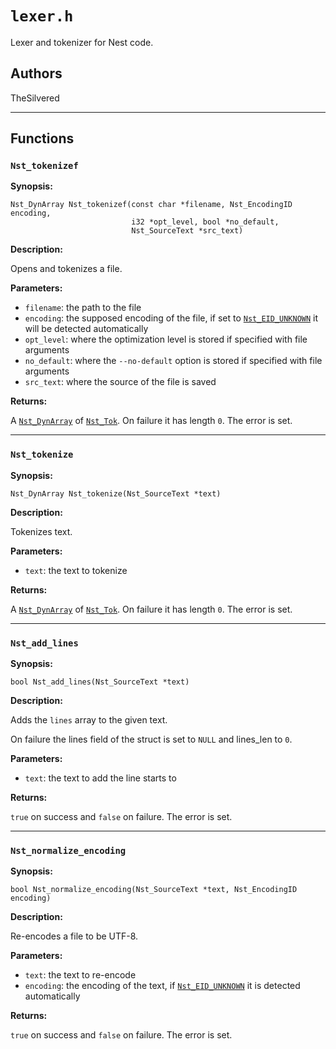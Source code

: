# `lexer.h`

Lexer and tokenizer for Nest code.

## Authors

TheSilvered

---

## Functions

### `Nst_tokenizef`

**Synopsis:**

```better-c
Nst_DynArray Nst_tokenizef(const char *filename, Nst_EncodingID encoding,
                           i32 *opt_level, bool *no_default,
                           Nst_SourceText *src_text)
```

**Description:**

Opens and tokenizes a file.

**Parameters:**

- `filename`: the path to the file
- `encoding`: the supposed encoding of the file, if set to
  [`Nst_EID_UNKNOWN`](c_api-encoding.md#nst_encodingid) it will be detected
  automatically
- `opt_level`: where the optimization level is stored if specified with file
  arguments
- `no_default`: where the `--no-default` option is stored if specified with file
  arguments
- `src_text`: where the source of the file is saved

**Returns:**

A [`Nst_DynArray`](c_api-dyn_array.md#nst_dynarray) of
[`Nst_Tok`](c_api-tokens.md#nst_tok). On failure it has length `0`. The error is
set.

---

### `Nst_tokenize`

**Synopsis:**

```better-c
Nst_DynArray Nst_tokenize(Nst_SourceText *text)
```

**Description:**

Tokenizes text.

**Parameters:**

- `text`: the text to tokenize

**Returns:**

A [`Nst_DynArray`](c_api-dyn_array.md#nst_dynarray) of
[`Nst_Tok`](c_api-tokens.md#nst_tok). On failure it has length `0`. The error is
set.

---

### `Nst_add_lines`

**Synopsis:**

```better-c
bool Nst_add_lines(Nst_SourceText *text)
```

**Description:**

Adds the `lines` array to the given text.

On failure the lines field of the struct is set to `NULL` and lines_len to `0`.

**Parameters:**

- `text`: the text to add the line starts to

**Returns:**

`true` on success and `false` on failure. The error is set.

---

### `Nst_normalize_encoding`

**Synopsis:**

```better-c
bool Nst_normalize_encoding(Nst_SourceText *text, Nst_EncodingID encoding)
```

**Description:**

Re-encodes a file to be UTF-8.

**Parameters:**

- `text`: the text to re-encode
- `encoding`: the encoding of the text, if
  [`Nst_EID_UNKNOWN`](c_api-encoding.md#nst_encodingid) it is detected
  automatically

**Returns:**

`true` on success and `false` on failure. The error is set.
